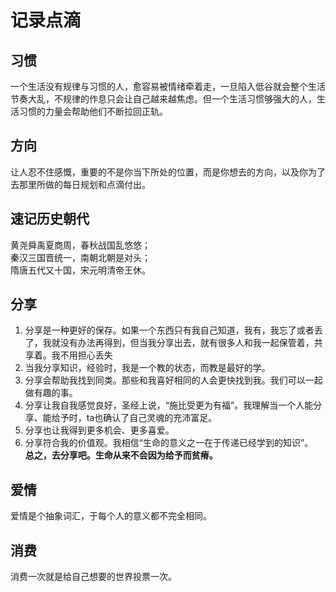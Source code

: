 # 记录点滴
## 习惯
   一个生活没有规律与习惯的人，愈容易被情绪牵着走，一旦陷入低谷就会整个生活节奏大乱，不规律的作息只会让自己越来越焦虑。但一个生活习惯够强大的人，生活习惯的力量会帮助他们不断拉回正轨。
## 方向
   让人忍不住感慨，重要的不是你当下所处的位置，而是你想去的方向，以及你为了去那里所做的每日规划和点滴付出。
## 速记历史朝代
   黄尧舜禹夏商周，春秋战国乱悠悠；  
   秦汉三国晋统一，南朝北朝是对头；    
   隋唐五代又十国，宋元明清帝王休。   
## 分享
   1. 分享是一种更好的保存。如果一个东西只有我自己知道，我有，我忘了或者丢了，我就没有办法再得到，但当我分享出去，就有很多人和我一起保管着，共享着。我不用担心丢失
  2. 当我分享知识，经验时，我是一个教的状态，而教是最好的学。
  3. 分享会帮助我找到同类。那些和我喜好相同的人会更快找到我。我们可以一起做有趣的事。
  4. 分享让我自我感觉良好，圣经上说，“施比受更为有福”。我理解当一个人能分享、能给予时，ta也确认了自己灵魂的充沛富足。
  5. 分享也让我得到更多机会、更多喜爱。
  6. 分享符合我的价值观。我相信“生命的意义之一在于传递已经学到的知识”。  
  **总之，去分享吧。生命从来不会因为给予而贫瘠。**

## 爱情
  爱情是个抽象词汇，于每个人的意义都不完全相同。

## 消费
  消费一次就是给自己想要的世界投票一次。